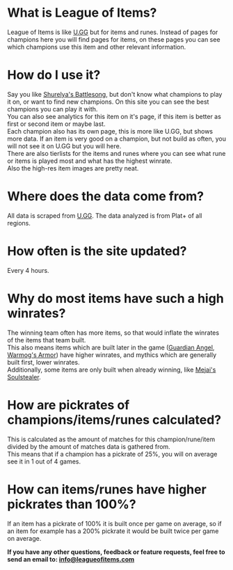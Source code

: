 # What is League of Items?

League of Items is like [U.GG](https://u.gg) but for items and runes. Instead of pages for champions here you will find
pages for items, on these pages you can see which champions use this item and other relevant information.

# How do I use it?

Say you like [Shurelya's Battlesong](/items/2065), but don't know what champions to play it on, or want to find new
champions. On this site you can see the best champions you can play it with.  
You can also see analytics for this item on it's page, if this item is better as first or second item or maybe last.  
Each champion also has its own page, this is more like U.GG, but shows more data. If an item is very good on a champion,
but not build as often, you will not see it on U.GG but you will here.  
There are also tierlists for the items and runes where you can see what rune or items is played most and what has the
highest winrate.  
Also the high-res item images are pretty neat.

# Where does the data come from?

All data is scraped from [U.GG](https://u.gg). The data analyzed is from Plat+ of all regions.

# How often is the site updated?

Every 4 hours.

# Why do most items have such a high winrates?

The winning team often has more items, so that would inflate the winrates of the items that team built.  
This also means items which are built later in the game ([Guardian Angel](/items/3026), [Warmog's Armor](/items/3083))
have higher winrates, and mythics which are generally built first, lower winrates.  
Additionally, some items are only built when already winning, like [Mejai's Soulstealer](/items/3041).

# How are pickrates of champions/items/runes calculated?

This is calculated as the amount of matches for this champion/rune/item divided by the amount of matches data is
gathered from.  
This means that if a champion has a pickrate of 25%, you will on average see it in 1 out of 4 games.

# How can items/runes have higher pickrates than 100%?

If an item has a pickrate of 100% it is built once per game on average, so if an item for example has a 200% pickrate it
would be built twice per game on average.

**If you have any other questions, feedback or feature requests, feel free to send an email
to: [info@leagueofitems.com](mailto:info@leagueofitems.com)**
